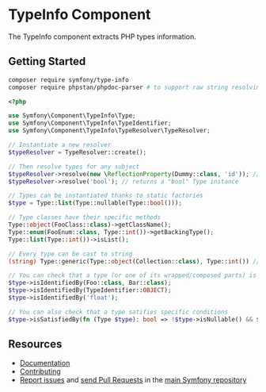 TypeInfo Component
==================

The TypeInfo component extracts PHP types information.

Getting Started
---------------

```bash
composer require symfony/type-info
composer require phpstan/phpdoc-parser # to support raw string resolving
```

```php
<?php

use Symfony\Component\TypeInfo\Type;
use Symfony\Component\TypeInfo\TypeIdentifier;
use Symfony\Component\TypeInfo\TypeResolver\TypeResolver;

// Instantiate a new resolver
$typeResolver = TypeResolver::create();

// Then resolve types for any subject
$typeResolver->resolve(new \ReflectionProperty(Dummy::class, 'id')); // returns an "int" Type instance
$typeResolver->resolve('bool'); // returns a "bool" Type instance

// Types can be instantiated thanks to static factories
$type = Type::list(Type::nullable(Type::bool()));

// Type classes have their specific methods
Type::object(FooClass::class)->getClassName();
Type::enum(FooEnum::class, Type::int())->getBackingType();
Type::list(Type::int())->isList();

// Every type can be cast to string
(string) Type::generic(Type::object(Collection::class), Type::int()) // returns "Collection<int>"

// You can check that a type (or one of its wrapped/composed parts) is identified by one of some identifiers.
$type->isIdentifiedBy(Foo::class, Bar::class);
$type->isIdentifiedBy(TypeIdentifier::OBJECT);
$type->isIdentifiedBy('float');

// You can also check that a type satifies specific conditions
$type->isSatisfiedBy(fn (Type $type): bool => !$type->isNullable() && $type->isIdentifiedBy(TypeIdentifier::INT));
```

Resources
---------
 * [Documentation](https://symfony.com/doc/current/components/type_info.html)
 * [Contributing](https://symfony.com/doc/current/contributing/index.html)
 * [Report issues](https://github.com/symfony/symfony/issues) and
   [send Pull Requests](https://github.com/symfony/symfony/pulls)
   in the [main Symfony repository](https://github.com/symfony/symfony)
